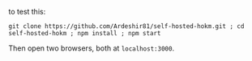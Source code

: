 to test this:

```
git clone https://github.com/Ardeshir81/self-hosted-hokm.git ; cd self-hosted-hokm ; npm install ; npm start
```

Then open two browsers, both at `localhost:3000`.